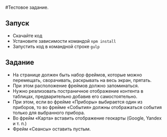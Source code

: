 #Тестовое задание.

## Запуск
- Скачайте код
- Установите зависимости командой `npm install`
- Запустить код в командной строке `gulp`

## Задание
- На странице должен быть набор фреймов, которые можно перемещать, сворачивать, раскрывать на весь экран, прятать.
- При этом расположение фреймов должно запоминаться.
- Нужно реализовать постраничное отображение контента в таблицах, предварительно добавив его самостоятельно.
- При этом, если во фрейме «Приборы» выбирается один из приборов, то во фрейме «События» должны отображаться события только для выбранного прибора.
- Во фрейм «Карта» вставить отображение геокарты (Google, Yandex и т. п.)
- Фрейм «Сеансы» оставить пустым.